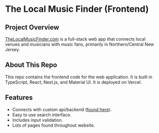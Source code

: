 # The Local Music Finder (Frontend)

## Project Overview
[TheLocalMusicFinder.com](https://www.thelocalmusicfinder.com/) is a full-stack web app that connects local venues and musicians with music fans, primarily in Northern/Central New Jersey.

## About This Repo
This repo contains the frontend code for the web application. It is built in TypeScript, React, Next.js, and Material UI. It is deployed on Vercel.

## Features
- Connects with custom api/backend ([found here](https://github.com/jpraissman/local-music-finder-backend)).
- Easy to use search interface.
- Includes input validation.
- Lots of pages found throughout website.
